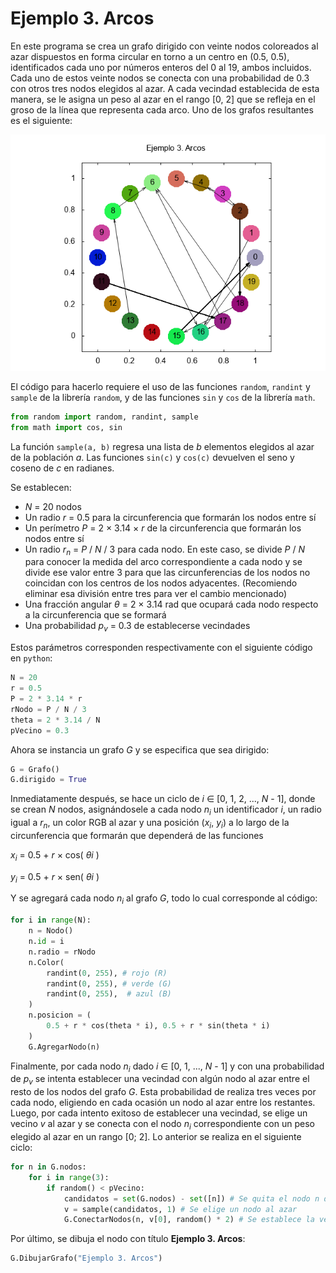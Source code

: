 # Ejemplo 3. Arcos

En este programa se crea un grafo dirigido con veinte nodos coloreados al azar dispuestos en forma circular en torno a un centro en (0.5, 0.5), identificados cada uno por números enteros del 0 al 19, ambos incluidos. Cada uno de estos veinte nodos se conecta con una probabilidad de 0.3 con otros tres nodos elegidos al azar. A cada vecindad establecida de esta manera, se le asigna un peso al azar en el rango [0, 2] que se refleja en el groso de la línea que representa cada arco. Uno de los grafos resultantes es el siguiente:

![](grafo.png?raw=true)

El código para hacerlo requiere el uso de las funciones `random`, `randint` y `sample` de la librería `random`, y de las funciones `sin` y `cos` de la librería `math`.

```python
from random import random, randint, sample
from math import cos, sin
```

La función `sample(a, b)` regresa una lista de *b* elementos elegidos al azar de la población *a*. Las funciones `sin(c)` y `cos(c)` devuelven el seno y coseno de *c* en radianes.

Se establecen:
* *N* = 20 nodos
* Un radio *r* = 0.5 para la circunferencia que formarán los nodos entre sí
* Un perímetro *P* = 2 &times; 3.14 &times; *r* de la circunferencia que formarán los nodos entre sí
* Un radio *r<sub>n</sub>* = *P* / *N* / 3 para cada nodo. En este caso, se divide *P* / *N* para conocer la medida del arco correspondiente a cada nodo y se divide ese valor entre 3 para que las circunferencias de los nodos no coincidan con los centros de los nodos adyacentes. (Recomiendo eliminar esa división entre tres para ver el cambio mencionado)
* Una fracción angular *&theta;* = 2 &times; 3.14 rad que ocupará cada nodo respecto a la circunferencia que se formará
* Una probabilidad *p<sub>v</sub>* = 0.3 de establecerse vecindades

Estos parámetros corresponden respectivamente con el siguiente código en `python`:

```python
N = 20
r = 0.5
P = 2 * 3.14 * r
rNodo = P / N / 3
theta = 2 * 3.14 / N
pVecino = 0.3
```

Ahora se instancia un grafo *G* y se especifica que sea dirigido:

```python
G = Grafo()
G.dirigido = True
```

Inmediatamente después, se hace un ciclo de *i* &in; [0, 1, 2, ..., *N* - 1], donde se crean *N* nodos, asignándosele a cada nodo *n<sub>i</sub>* un identificador *i*, un radio igual a *r<sub>n</sub>*, un color RGB al azar y una posición (*x<sub>i</sub>*, *y<sub>i</sub>*) a lo largo de la circunferencia que formarán que dependerá de las funciones

*x<sub>i</sub>* = 0.5 + *r* &times; cos( *&theta;i* )

*y<sub>i</sub>* = 0.5 + *r* &times; sen( *&theta;i* )

Y se agregará cada nodo *n<sub>i</sub>* al grafo *G*, todo lo cual corresponde al código:

```python
for i in range(N):
    n = Nodo()
    n.id = i
    n.radio = rNodo
    n.Color(
        randint(0, 255), # rojo (R)
        randint(0, 255), # verde (G)
        randint(0, 255),  # azul (B)
    )
    n.posicion = (
        0.5 + r * cos(theta * i), 0.5 + r * sin(theta * i)
    )
    G.AgregarNodo(n)
```

Finalmente, por cada nodo *n<sub>i</sub>* dado *i* &in; [0, 1, ..., *N* - 1] y con una probabilidad de *p<sub>v</sub>* se intenta establecer una vecindad con algún nodo al azar entre el resto de los nodos del grafo *G*. Esta probabilidad de realiza tres veces por cada nodo, eligiendo en cada ocasión un nodo al azar entre los restantes. Luego, por cada intento exitoso de establecer una vecindad, se elige un vecino *v* al azar y se conecta con el nodo *n<sub>i</sub>* correspondiente con un peso elegido al azar en un rango [0; 2]. Lo anterior se realiza en el siguiente ciclo:

```python
for n in G.nodos:
    for i in range(3):
        if random() < pVecino:
            candidatos = set(G.nodos) - set([n]) # Se quita el nodo n de todo los nodos
            v = sample(candidatos, 1) # Se elige un nodo al azar
            G.ConectarNodos(n, v[0], random() * 2) # Se establece la vecindad dirigida de n a v con peso [0; 2]
```

Por último, se dibuja el nodo con título **Ejemplo 3. Arcos**:

```python
G.DibujarGrafo("Ejemplo 3. Arcos")
```
